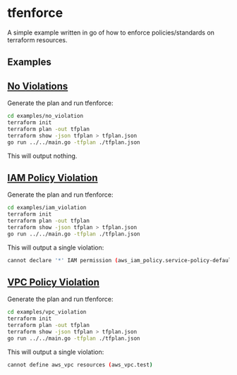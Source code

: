 # tfenforce

A simple example written in go of how to enforce policies/standards on terraform resources.

## Examples

## [No Violations](examples/no_violation)

Generate the plan and run tfenforce:

```bash
cd examples/no_violation
terraform init
terraform plan -out tfplan
terraform show -json tfplan > tfplan.json
go run ../../main.go -tfplan ./tfplan.json
```

This will output nothing.

## [IAM Policy Violation](examples/iam_violation)

Generate the plan and run tfenforce:

```bash
cd examples/iam_violation
terraform init
terraform plan -out tfplan
terraform show -json tfplan > tfplan.json
go run ../../main.go -tfplan ./tfplan.json
```

This will output a single violation:

```bash
cannot declare '*' IAM permission (aws_iam_policy.service-policy-default)
```

## [VPC Policy Violation](examples/vpc_violation)

Generate the plan and run tfenforce:

```bash
cd examples/vpc_violation
terraform init
terraform plan -out tfplan
terraform show -json tfplan > tfplan.json
go run ../../main.go -tfplan ./tfplan.json
```

This will output a single violation:

```bash
cannot define aws_vpc resources (aws_vpc.test)
```
